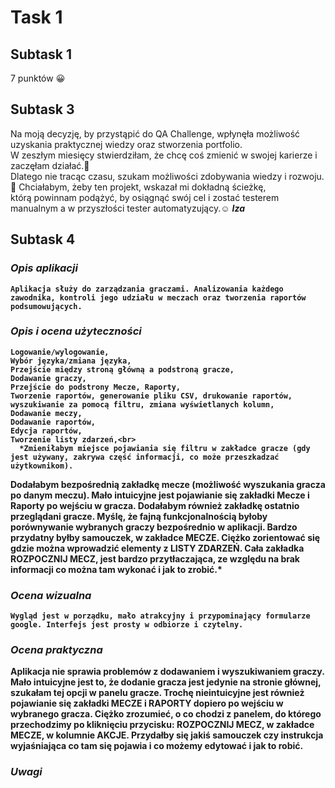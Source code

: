 # Task 1
## Subtask 1
7 punktów 😀
## Subtask 3
Na moją decyzję, by przystąpić do QA Challenge, wpłynęła możliwość uzyskania praktycznej wiedzy oraz stworzenia portfolio.<br>
W zeszłym miesięcy stwierdziłam, że chcę coś zmienić w swojej karierze i zaczęłam działać.💪 <br>
Dlatego nie tracąc czasu, szukam możliwości zdobywania wiedzy i rozwoju.🧐 Chciałabym, żeby ten projekt, wskazał mi dokładną ścieżkę, <br>
którą powinnam podążyć, by osiągnąć swój cel i zostać testerem manualnym a w przyszłości tester automatyzujący.☺
*<b>Iza<b/>*
  ## Subtask 4 
   ### *Opis aplikacji*
    Aplikacja służy do zarządzania graczami. Analizowania każdego zawodnika, kontroli jego udziału w meczach oraz tworzenia raportów podsumowujących.
   ### *Opis i ocena użyteczności*
    Logowanie/wylogowanie,
    Wybór języka/zmiana języka,
    Przejście między stroną główną a podstroną gracze,
    Dodawanie graczy,
    Przejście do podstrony Mecze, Raporty,
    Tworzenie raportów, generowanie pliku CSV, drukowanie raportów, wyszukiwanie za pomocą filtru, zmiana wyświetlanych kolumn,
    Dodawanie meczy,
    Dodawanie raportów,
    Edycja raportów,
    Tworzenie listy zdarzeń,<br>
      *Zmieniłabym miejsce pojawiania się filtru w zakładce gracze (gdy jest używany, zakrywa część informacji, co może przeszkadzać użytkownikom). 
  Dodałabym bezpośrednią zakładkę mecze (możliwość wyszukania gracza po danym meczu). Mało intuicyjne jest pojawianie się zakładki Mecze i Raporty po wejściu w gracza.
  Dodałabym również zakładkę ostatnio przeglądani gracze. Myślę, że fajną funkcjonalnością byłoby porównywanie wybranych graczy bezpośrednio w aplikacji. 
  Bardzo przydatny byłby samouczek, w zakładce MECZE. Ciężko zorientować się gdzie można wprowadzić elementy z LISTY ZDARZEŃ. 
  Cała zakładka ROZPOCZNIJ MECZ, jest bardzo przytłaczająca, ze względu na brak informacji co można tam wykonać i jak to zrobić.* 
  ### *Ocena wizualna*
    Wygląd jest w porządku, mało atrakcyjny i przypominający formularze google. Interfejs jest prosty w odbiorze i czytelny.
  ### *Ocena praktyczna*
  Aplikacja nie sprawia problemów z dodawaniem i wyszukiwaniem graczy. Mało intuicyjne jest to, że dodanie gracza jest jedynie na stronie głównej, 
  szukałam tej opcji w panelu gracze. Trochę nieintuicyjne jest również pojawianie się zakładki MECZE i RAPORTY dopiero po wejściu w wybranego gracza. 
  Ciężko zrozumieć, o co chodzi z panelem, do którego przechodzimy po kliknięciu przycisku: ROZPOCZNIJ MECZ, w zakładce MECZE, w kolumnie AKCJE. 
  Przydałby się jakiś samouczek czy instrukcja wyjaśniająca co tam się pojawia i co możemy edytować i jak to robić.
  ### *Uwagi*
